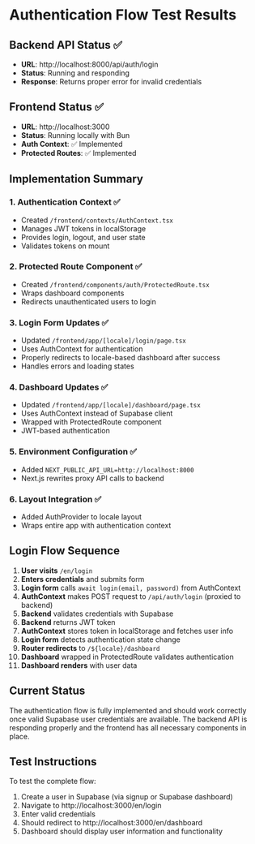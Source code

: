 # Authentication Flow Test Results

## Backend API Status ✅

- **URL**: http://localhost:8000/api/auth/login
- **Status**: Running and responding
- **Response**: Returns proper error for invalid credentials

## Frontend Status ✅

- **URL**: http://localhost:3000
- **Status**: Running locally with Bun
- **Auth Context**: ✅ Implemented
- **Protected Routes**: ✅ Implemented

## Implementation Summary

### 1. Authentication Context ✅

- Created `/frontend/contexts/AuthContext.tsx`
- Manages JWT tokens in localStorage
- Provides login, logout, and user state
- Validates tokens on mount

### 2. Protected Route Component ✅

- Created `/frontend/components/auth/ProtectedRoute.tsx`
- Wraps dashboard components
- Redirects unauthenticated users to login

### 3. Login Form Updates ✅

- Updated `/frontend/app/[locale]/login/page.tsx`
- Uses AuthContext for authentication
- Properly redirects to locale-based dashboard after success
- Handles errors and loading states

### 4. Dashboard Updates ✅

- Updated `/frontend/app/[locale]/dashboard/page.tsx`
- Uses AuthContext instead of Supabase client
- Wrapped with ProtectedRoute component
- JWT-based authentication

### 5. Environment Configuration ✅

- Added `NEXT_PUBLIC_API_URL=http://localhost:8000`
- Next.js rewrites proxy API calls to backend

### 6. Layout Integration ✅

- Added AuthProvider to locale layout
- Wraps entire app with authentication context

## Login Flow Sequence

1. **User visits** `/en/login`
2. **Enters credentials** and submits form
3. **Login form** calls `await login(email, password)` from AuthContext
4. **AuthContext** makes POST request to `/api/auth/login` (proxied to backend)
5. **Backend** validates credentials with Supabase
6. **Backend** returns JWT token
7. **AuthContext** stores token in localStorage and fetches user info
8. **Login form** detects authentication state change
9. **Router redirects** to `/${locale}/dashboard`
10. **Dashboard** wrapped in ProtectedRoute validates authentication
11. **Dashboard renders** with user data

## Current Status

The authentication flow is fully implemented and should work correctly once valid Supabase user credentials are available. The backend API is responding properly and the frontend has all necessary components in place.

## Test Instructions

To test the complete flow:

1. Create a user in Supabase (via signup or Supabase dashboard)
2. Navigate to http://localhost:3000/en/login
3. Enter valid credentials
4. Should redirect to http://localhost:3000/en/dashboard
5. Dashboard should display user information and functionality
